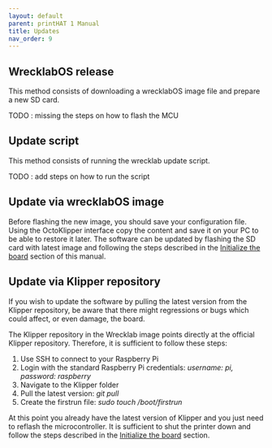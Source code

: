 ```yaml
---
layout: default
parent: printHAT 1 Manual
title: Updates
nav_order: 9
---
```


## WrecklabOS release
This method consists of downloading a wrecklabOS image file and prepare a new SD card.

TODO : missing the steps on how to flash the MCU

## Update script
This method consists of running the wrecklab update script.

TODO : add steps on how to run the script




## Update via wrecklabOS image
Before flashing the new image, you should save your configuration file. Using the OctoKlipper interface copy the content and save it on your PC to be able to restore it later. The software can be updated by flashing the SD card with latest image and following the steps described in the [Initialize the board](initialize) section of this manual.

## Update via Klipper repository
If you wish to update the software by pulling the latest version from the Klipper repository, be aware that there might regressions or bugs which could affect, or even damage, the board.

The Klipper repository in the Wrecklab image points directly at the official Klipper repository. Therefore, it is sufficient to follow these steps:

1. Use SSH to connect to your Raspberry Pi
2. Login with the standard Raspberry Pi credentials: *username: pi, password: raspberry*
3. Navigate to the Klipper folder
4. Pull the latest version: *git pull*
5. Create the firstrun file: *sudo touch /boot/firstrun*

At this point you already have the latest version of Klipper and you just need to reflash the microcontroller.
It is sufficient to shut the printer down and follow the steps described in the [Initialize the board](initialize) section.
